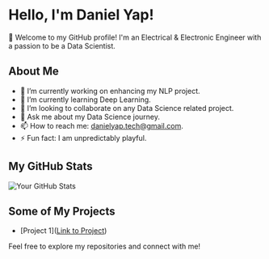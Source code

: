 # Hello, I'm Daniel Yap!

👋 Welcome to my GitHub profile! I'm an Electrical & Electronic Engineer with a passion to be a Data Scientist.

## About Me
- 🔭 I’m currently working on enhancing my NLP project.
- 🌱 I’m currently learning Deep Learning.
- 👯 I’m looking to collaborate on any Data Science related project.
- 💬 Ask me about my Data Science journey.
- 📫 How to reach me: danielyap.tech@gmail.com.
- ⚡ Fun fact: I am unpredictably playful.

## My GitHub Stats
![Your GitHub Stats](https://github-readme-stats.vercel.app/api?username=danielyaptech&show_icons=true&hide_title=true&hide=prs&count_private=true&include_all_commits=true&line_height=20&theme=radical)

## Some of My Projects
- [Project 1]([Link to Project](https://github.com/danielyaptech/DS-Capstone-Project))

Feel free to explore my repositories and connect with me!
